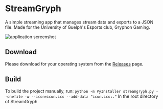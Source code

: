 # StreamGryph

A simple streaming app that manages stream data and exports to a JSON file. Made for the University of Guelph's Esports club, Gryphon Gaming.

![application screenshot](https://i.gyazo.com/a05c53224ef76478fa9943d3e8d64a2a.png)

## Download
Please download for your operating system from the [Releases](https://github.com/TheManiacMartian/streamgryph/releases/) page.


## Build
To build the project manually, run:
`python -m PyInstaller streamgryph.py --onefile -w --icon=icon.ico --add-data "icon.ico:."` In the root directory of StreamGryph.
